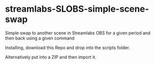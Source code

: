 # streamlabs-SLOBS-simple-scene-swap
Simple swap to another scene in Streamlabs OBS for a given period and then back using a given command

Installing, download this Repo and drop into the scripts folder.

Alternatively put into a ZIP and then import it. 

